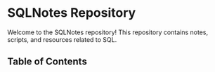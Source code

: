 # SQLNotes Repository

Welcome to the SQLNotes repository! This repository contains notes, scripts, and resources related to SQL.

## Table of Contents
